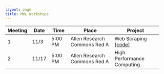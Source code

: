 ```yaml
---
layout: page
title: MWL Workshops
---
```


| Meeting | Date | Time | Place | Project |
|------|------|------|-------|-------|
|    1 | 11/3 | 5:00 PM | Allen Research Commons Red A | Web Scraping [[code]](https://github.com/Kristjansson/ScrapingTutorial) |
|    2 | 11/17 | 5:00 PM | Allen Research Commons Red A | High Performance Computing |
